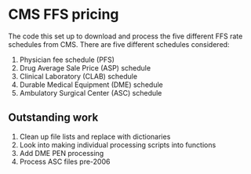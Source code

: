 # CMS FFS pricing

The code this set up to download and process the five different FFS rate schedules from CMS. There are five different schedules considered:
  1. Physician fee schedule (PFS)
  2. Drug Average Sale Price (ASP) schedule
  3. Clinical Laboratory (CLAB) schedule
  4. Durable Medical Equipment (DME) schedule
  5. Ambulatory Surgical Center (ASC) schedule

## Outstanding work
  1. Clean up file lists and replace with dictionaries
  2. Look into making individual processing scripts into functions
  3. Add DME PEN processing
  4. Process ASC files pre-2006
